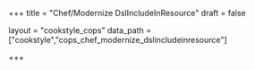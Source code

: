 +++
title = "Chef/Modernize DslIncludeInResource"
draft = false

layout = "cookstyle_cops"
data_path = ["cookstyle","cops_chef_modernize_dslincludeinresource"]

+++

<!-- The content of this page is automatically generated from the
cops_chef_modernize_dslincludeinresource.yml file in github.com/chef/cookstyle/blob/master/docs-chef-io/data/cookstyle/. -->

